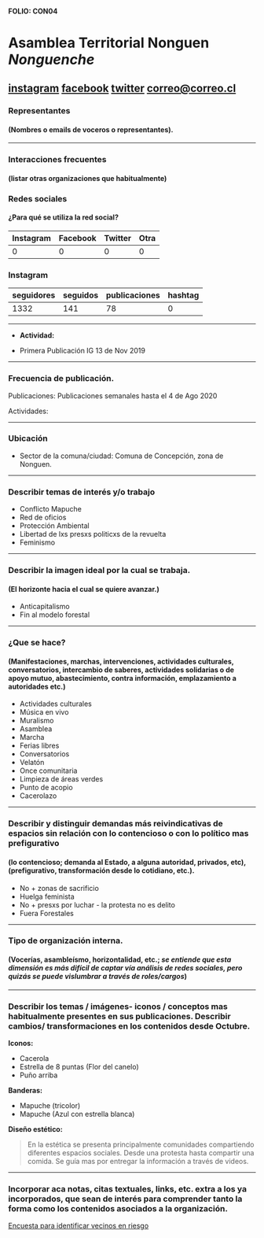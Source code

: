 #### FOLIO: CON04
# Asamblea Territorial Nonguen *Nonguenche*

[instagram](https://www.instagram.com/asambleanonguen/)
[facebook](https://www.facebook.com/Asamblea-Territorial-Nonguen-109566617184017/)
[twitter]()
<correo@correo.cl>
---

### Representantes
#### (Nombres o emails de voceros o representantes).

---
### Interacciones frecuentes
#### (listar otras organizaciones que habitualmente)

### Redes sociales
#### ¿Para qué se utiliza la red social?
| Instagram | Facebook | Twitter | Otra 
|---|---|---|---|
|0|0|0|0|

### **Instagram**
| seguidores | seguidos | publicaciones | hashtag |
|---|---|---|---|
|1332|141|78|0|

---

* **Actividad:**  

* Primera Publicación IG 13 de Nov 2019 

---
### Frecuencia de publicación.

Publicaciones: Publicaciones semanales hasta el 4 de Ago 2020 

Actividades:

---
### Ubicación
* Sector de la comuna/ciudad: Comuna de Concepción, zona de Nonguen. 

---
### Describir temas de interés y/o trabajo

* Conflicto Mapuche 
* Red de oficios
* Protección Ambiental
* Libertad de lxs presxs politicxs de la revuelta
* Feminismo 

---
### Describir la imagen ideal por la cual se trabaja.
#### (El horizonte hacia el cual se quiere avanzar.)

* Anticapitalismo 
* Fin al modelo forestal 

---
### ¿Que se hace?
#### (Manifestaciones, marchas, intervenciones, actividades culturales, conversatorios, intercambio de saberes, actividades solidarias o de apoyo mutuo, abastecimiento, contra información, emplazamiento a autoridades etc.)

* Actividades culturales 
* Música en vivo
* Muralismo 
* Asamblea 
* Marcha 
* Ferias libres 
* Conversatorios 
* Velatón  
* Once comunitaria 
* Limpieza de áreas verdes 
* Punto de acopio 
* Cacerolazo 


---
### Describir y distinguir demandas más reivindicativas de espacios sin relación con lo contencioso o con lo político mas prefigurativo
#### (lo contencioso; demanda al Estado, a alguna autoridad, privados, etc), (prefigurativo, transformación desde lo cotidiano, etc.).

* No + zonas de sacrificio 
* Huelga feminista 
* No + presxs por luchar - la protesta no es delito 
* Fuera Forestales 

---
### Tipo de organización interna.
#### (Vocerías, asambleísmo, horizontalidad, etc.; *se entiende que esta dimensión es más difícil de captar vía análisis de redes sociales, pero quizás se puede vislumbrar a través de roles/cargos*)


---
### Describir los temas / imágenes- iconos / conceptos mas habitualmente presentes en sus publicaciones. Describir cambios/ transformaciones en los contenidos desde Octubre.


**Iconos:**

* Cacerola 
* Estrella de 8 puntas (Flor del canelo)
* Puño arriba 

**Banderas:**

* Mapuche (tricolor)
* Mapuche (Azul con estrella blanca)

**Diseño estético:**

> En la estética se presenta principalmente comunidades compartiendo diferentes espacios sociales. Desde una protesta hasta compartir una comida. Se guía mas por entregar la información a través de videos. 

---
### Incorporar aca notas, citas textuales, links, etc. extra a los ya incorporados, que sean de interés para comprender tanto la forma como los contenidos asociados a la organización.


[Encuesta para identificar vecinos en riesgo](https://docs.google.com/forms/d/e/1FAIpQLScrbdLzIySOkwXSU3InPlENeW1Q-ROp1fjl6GFLZT4Ks9tQMg/viewform?vc=0&c=0&w=1) 